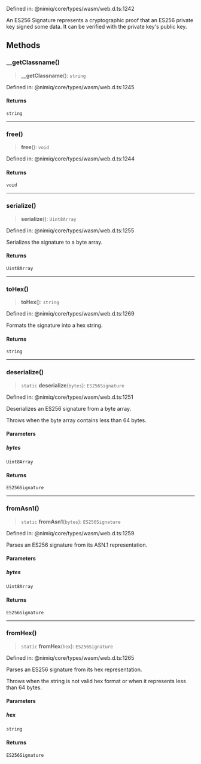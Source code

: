 Defined in: @nimiq/core/types/wasm/web.d.ts:1242

An ES256 Signature represents a cryptographic proof that an ES256 private key signed some data.
It can be verified with the private key's public key.

## Methods

### \_\_getClassname()

> **\_\_getClassname**(): `string`

Defined in: @nimiq/core/types/wasm/web.d.ts:1245

#### Returns

`string`

***

### free()

> **free**(): `void`

Defined in: @nimiq/core/types/wasm/web.d.ts:1244

#### Returns

`void`

***

### serialize()

> **serialize**(): `Uint8Array`

Defined in: @nimiq/core/types/wasm/web.d.ts:1255

Serializes the signature to a byte array.

#### Returns

`Uint8Array`

***

### toHex()

> **toHex**(): `string`

Defined in: @nimiq/core/types/wasm/web.d.ts:1269

Formats the signature into a hex string.

#### Returns

`string`

***

### deserialize()

> `static` **deserialize**(`bytes`): `ES256Signature`

Defined in: @nimiq/core/types/wasm/web.d.ts:1251

Deserializes an ES256 signature from a byte array.

Throws when the byte array contains less than 64 bytes.

#### Parameters

##### bytes

`Uint8Array`

#### Returns

`ES256Signature`

***

### fromAsn1()

> `static` **fromAsn1**(`bytes`): `ES256Signature`

Defined in: @nimiq/core/types/wasm/web.d.ts:1259

Parses an ES256 signature from its ASN.1 representation.

#### Parameters

##### bytes

`Uint8Array`

#### Returns

`ES256Signature`

***

### fromHex()

> `static` **fromHex**(`hex`): `ES256Signature`

Defined in: @nimiq/core/types/wasm/web.d.ts:1265

Parses an ES256 signature from its hex representation.

Throws when the string is not valid hex format or when it represents less than 64 bytes.

#### Parameters

##### hex

`string`

#### Returns

`ES256Signature`
